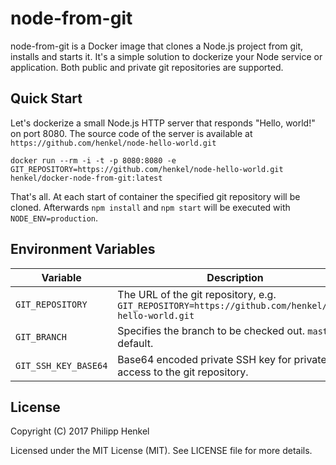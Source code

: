 node-from-git
=============

node-from-git is a Docker image that clones a Node.js project from git, installs and starts it.
It's a simple solution to dockerize your Node service or application. Both public and private git repositories are supported.

Quick Start
-----------

Let's dockerize a small Node.js HTTP server that responds "Hello, world!" on port 8080. The source code of the server is available at `https://github.com/henkel/node-hello-world.git`

```console
docker run --rm -i -t -p 8080:8080 -e GIT_REPOSITORY=https://github.com/henkel/node-hello-world.git henkel/docker-node-from-git:latest
```

That's all. At each start of container the specified git repository will be cloned. Afterwards `npm install` and `npm start` will be executed with `NODE_ENV=production`.


Environment Variables
---------------------
Variable | Description
-------- | -----------
`GIT_REPOSITORY` | The URL of the git repository, e.g. `GIT_REPOSITORY=https://github.com/henkel/node-hello-world.git`
`GIT_BRANCH` | Specifies the branch to be checked out. `master` by default.
`GIT_SSH_KEY_BASE64` | Base64 encoded private SSH key for private read access to the git repository.


License
-------

Copyright (C) 2017 Philipp Henkel

Licensed under the MIT License (MIT). See LICENSE file for more details.
